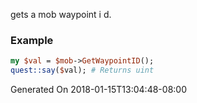 gets a mob waypoint i d.
### Example

```perl
my $val = $mob->GetWaypointID();
quest::say($val); # Returns uint
```


Generated On 2018-01-15T13:04:48-08:00